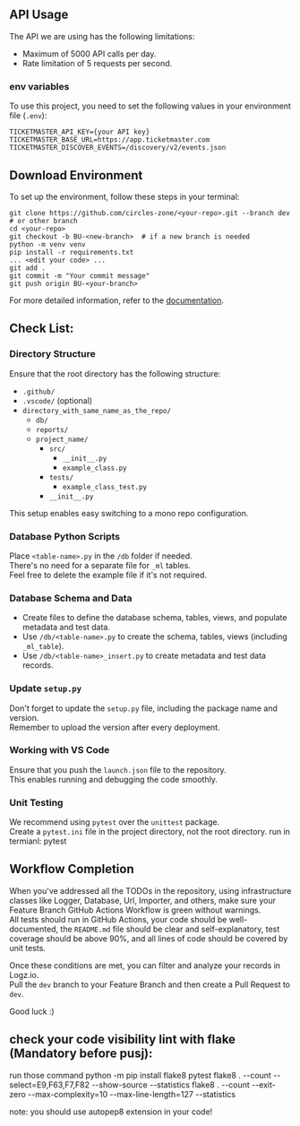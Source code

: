 ## API Usage

The API we are using has the following limitations:

- Maximum of 5000 API calls per day.
- Rate limitation of 5 requests per second.

### env variables

To use this project, you need to set the following values in your environment file (`.env`):

```dotenv
TICKETMASTER_API_KEY={your API key}
TICKETMASTER_BASE_URL=https://app.ticketmaster.com
TICKETMASTER_DISCOVER_EVENTS=/discovery/v2/events.json
```

## Download Environment
To set up the environment, follow these steps in your terminal:
```shell
git clone https://github.com/circles-zone/<your-repo>.git --branch dev  # or other branch
cd <your-repo>
git checkout -b BU-<new-branch>  # if a new branch is needed
python -m venv venv
pip install -r requirements.txt
... <edit your code> ...
git add .
git commit -m "Your commit message"
git push origin BU-<your-branch>
```

For more detailed information, refer to the [documentation](https://docs.google.com/document/d/1HKhwlhwLD3S8uJ9LPI7h4Nxu77-DXKZe/edit?usp=sharing&ouid=104468990154530891864&rtpof=true&sd=true).

## Check List:

### Directory Structure

Ensure that the root directory has the following structure:
- `.github/`
- `.vscode/` (optional)
- `directory_with_same_name_as_the_repo/`
  - `db/`
  - `reports/`
  - `project_name/`
    - `src/`
      - `__init__.py`
      - `example_class.py`
    - `tests/`
      - `example_class_test.py`
    - `__init__.py`

This setup enables easy switching to a mono repo configuration.

### Database Python Scripts

Place `<table-name>.py` in the `/db` folder if needed.  
There's no need for a separate file for `_ml` tables.  
Feel free to delete the example file if it's not required.

### Database Schema and Data

- Create files to define the database schema, tables, views, and populate metadata and test data.
- Use `/db/<table-name>.py` to create the schema, tables, views (including `_ml_table`).
- Use `/db/<table-name>_insert.py` to create metadata and test data records.

### Update `setup.py`

Don't forget to update the `setup.py` file, including the package name and version.  
Remember to upload the version after every deployment.
### Working with VS Code
Ensure that you push the `launch.json` file to the repository.  
This enables running and debugging the code smoothly.

### Unit Testing
We recommend using `pytest` over the `unittest` package.  
Create a `pytest.ini` file in the project directory, not the root directory.
run in termianl: pytest

## Workflow Completion
When you've addressed all the TODOs in the repository, using infrastructure classes like Logger, Database, Url, Importer, and others, make sure your Feature Branch GitHub Actions Workflow is green without warnings.  
All tests should run in GitHub Actions, your code should be well-documented, the `README.md` file should be clear and self-explanatory, test coverage should be above 90%, and all lines of code should be covered by unit tests.

Once these conditions are met, you can filter and analyze your records in Logz.io.  
Pull the `dev` branch to your Feature Branch and then create a Pull Request to `dev`.

Good luck :)

## check your code visibility lint with flake (Mandatory before pusj):
run those command
python -m pip install flake8 pytest
flake8 . --count --select=E9,F63,F7,F82 --show-source --statistics
flake8 . --count --exit-zero --max-complexity=10 --max-line-length=127 --statistics

note: you should use autopep8 extension in your code!
